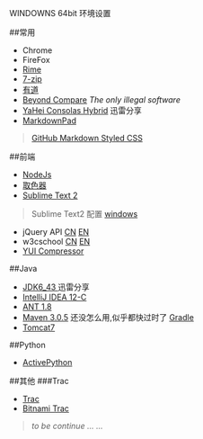 WINDOWNS 64bit 环境设置

##常用
- Chrome
- FireFox
- [Rime](http://code.google.com/p/rimeime/)
- [7-zip](http://7-zip.org/)
- [有道](http://cidian.youdao.com/download/YoudaoDict.exe)
- [Beyond Compare](http://www.onlinedown.net/soft/23172.htm) *The only illegal software*
- [YaHei Consolas Hybrid](http://kuai.xunlei.com/d/fo-DAgI3egAODTxRcd0) 迅雷分享
- [MarkdownPad](http://markdownpad.com/)
> [GitHub Markdown Styled CSS](http://kevinburke.bitbucket.org/markdowncss/markdown.css)

##前端
- [NodeJs](http://nodejs.org/)
- [取色器](http://instant-eyedropper.com/)
- [Sublime Text 2](http://www.sublimetext.com/2)
> Sublime Text2 配置 [windows](https://wido.me/sunteya/sublime-text-packages-and-settings/)
- jQuery API [CN](http://julying.com/lab/jQuery-api-1.7/) [EN](http://api.jquery.com/)
- w3cschool [CN](www.w3school.com.cn/) [EN](http://www.w3schools.com/)
- [YUI Compressor](http://yui.github.com/yuicompressor/)

##Java
- [JDK6_43 ](http://kuai.xunlei.com/d/fo-DAgI3egAODTxRcd0) 迅雷分享
- [IntelliJ IDEA 12-C](http://download.jetbrains.com/idea/ideaIC-12.0.4.exe)
- [ANT 1.8](http://ant.apache.org/bindownload.cgi)
- [Maven 3.0.5](http://maven.apache.org/download.cgi) 还没怎么用,似乎都快过时了 [Gradle](http://www.gradle.org/)
- [Tomcat7](http://tomcat.apache.org/download-70.cgi)

##Python
- [ActivePython](http://www.activestate.com/activepython/downloads)

##其他
###Trac
- [Trac](http://trac.edgewall.org/)
- [Bitnami Trac](http://bitnami.org/stack/trac)

>*to be continue ... ...*






